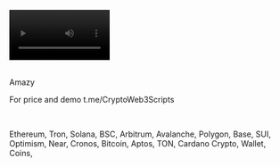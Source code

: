 <video src='https://github.com/user-attachments/assets/0daa3f5e-76f3-4fd3-8295-0a6e01c29bf9' width=180/><video />
<br />





<br />
Amazy

For price and demo
t.me/CryptoWeb3Scripts

<br />

Ethereum, Tron, Solana, BSC, Arbitrum, Avalanche, Polygon, Base, SUI, Optimism, Near, Cronos, Bitcoin, Aptos, TON, Cardano
Crypto, Wallet, Coins,

